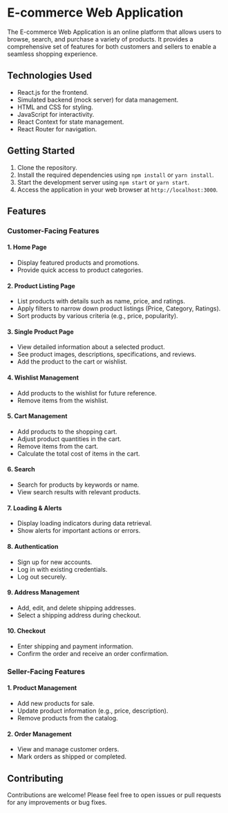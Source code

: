 # E-commerce Web Application

The E-commerce Web Application is an online platform that allows users to browse, search, and purchase a variety of products. It provides a comprehensive set of features for both customers and sellers to enable a seamless shopping experience.

## Technologies Used

- React.js for the frontend.
- Simulated backend (mock server) for data management.
- HTML and CSS for styling.
- JavaScript for interactivity.
- React Context for state management.
- React Router for navigation.

## Getting Started

1. Clone the repository.
2. Install the required dependencies using `npm install` or `yarn install`.
3. Start the development server using `npm start` or `yarn start`.
4. Access the application in your web browser at `http://localhost:3000`.

## Features

### Customer-Facing Features

#### 1. Home Page

- Display featured products and promotions.
- Provide quick access to product categories.

#### 2. Product Listing Page

- List products with details such as name, price, and ratings.
- Apply filters to narrow down product listings (Price, Category, Ratings).
- Sort products by various criteria (e.g., price, popularity).

#### 3. Single Product Page

- View detailed information about a selected product.
- See product images, descriptions, specifications, and reviews.
- Add the product to the cart or wishlist.

#### 4. Wishlist Management

- Add products to the wishlist for future reference.
- Remove items from the wishlist.

#### 5. Cart Management

- Add products to the shopping cart.
- Adjust product quantities in the cart.
- Remove items from the cart.
- Calculate the total cost of items in the cart.

#### 6. Search

- Search for products by keywords or name.
- View search results with relevant products.

#### 7. Loading & Alerts

- Display loading indicators during data retrieval.
- Show alerts for important actions or errors.

#### 8. Authentication

- Sign up for new accounts.
- Log in with existing credentials.
- Log out securely.

#### 9. Address Management

- Add, edit, and delete shipping addresses.
- Select a shipping address during checkout.

#### 10. Checkout

- Enter shipping and payment information.
- Confirm the order and receive an order confirmation.

### Seller-Facing Features

#### 1. Product Management

- Add new products for sale.
- Update product information (e.g., price, description).
- Remove products from the catalog.

#### 2. Order Management

- View and manage customer orders.
- Mark orders as shipped or completed.


## Contributing

Contributions are welcome! Please feel free to open issues or pull requests for any improvements or bug fixes.


